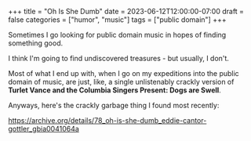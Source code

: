 +++
title = "Oh Is She Dumb"
date = 2023-06-12T12:00:00-07:00
draft = false
categories = ["humor", "music"]
tags = ["public domain"]
+++

Sometimes I go looking for public domain music in hopes of finding something good.

I think I'm going to find undiscovered treasures - but usually, I don't.

Most of what I end up with, when I go on my expeditions into the public domain of music, are just, like, a single unlistenably crackly version of **Turlet Vance and the Columbia Singers Present: Dogs are Swell**.

Anyways, here's the crackly garbage thing I found most recently:

https://archive.org/details/78_oh-is-she-dumb_eddie-cantor-gottler_gbia0041064a
